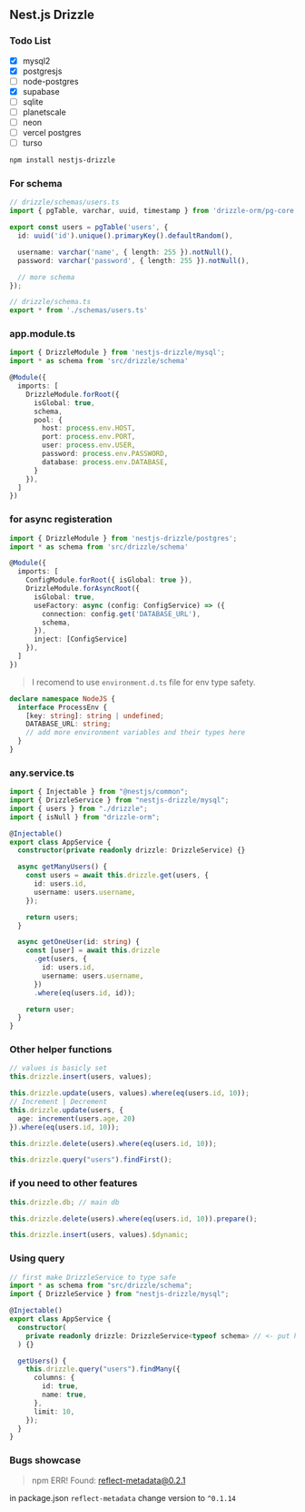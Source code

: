 ## Nest.js Drizzle

### Todo List

- [x] mysql2
- [x] postgresjs
- [ ] node-postgres
- [x] supabase
- [ ] sqlite
- [ ] planetscale
- [ ] neon
- [ ] vercel postgres
- [ ] turso

```bash
npm install nestjs-drizzle
```

### For schema
```ts
// drizzle/schemas/users.ts
import { pgTable, varchar, uuid, timestamp } from 'drizzle-orm/pg-core';

export const users = pgTable('users', {
  id: uuid('id').unique().primaryKey().defaultRandom(),

  username: varchar('name', { length: 255 }).notNull(),
  password: varchar('password', { length: 255 }).notNull(),

  // more schema
});

// drizzle/schema.ts
export * from './schemas/users.ts'
```

### app.module.ts

```ts
import { DrizzleModule } from 'nestjs-drizzle/mysql';
import * as schema from 'src/drizzle/schema'

@Module({
  imports: [
    DrizzleModule.forRoot({
      isGlobal: true,
      schema,
      pool: {
        host: process.env.HOST,
        port: process.env.PORT,
        user: process.env.USER,
        password: process.env.PASSWORD,
        database: process.env.DATABASE,
      }
    }),
  ]
})
```

### for async registeration

```ts
import { DrizzleModule } from 'nestjs-drizzle/postgres';
import * as schema from 'src/drizzle/schema'

@Module({
  imports: [
    ConfigModule.forRoot({ isGlobal: true }),
    DrizzleModule.forAsyncRoot({
      isGlobal: true,
      useFactory: async (config: ConfigService) => ({
        connection: config.get('DATABASE_URL'),
        schema,
      }),
      inject: [ConfigService]
    }),
  ]
})
```

> I recomend to use `environment.d.ts` file for env type safety.

```ts
declare namespace NodeJS {
  interface ProcessEnv {
    [key: string]: string | undefined;
    DATABASE_URL: string;
    // add more environment variables and their types here
  }
}
```

### any.service.ts

```ts
import { Injectable } from "@nestjs/common";
import { DrizzleService } from "nestjs-drizzle/mysql";
import { users } from "./drizzle";
import { isNull } from "drizzle-orm";

@Injectable()
export class AppService {
  constructor(private readonly drizzle: DrizzleService) {}

  async getManyUsers() {
    const users = await this.drizzle.get(users, {
      id: users.id,
      username: users.username,
    });

    return users;
  }

  async getOneUser(id: string) {
    const [user] = await this.drizzle
      .get(users, {
        id: users.id,
        username: users.username,
      })
      .where(eq(users.id, id));

    return user;
  }
}
```

### Other helper functions

```ts
// values is basicly set
this.drizzle.insert(users, values);

this.drizzle.update(users, values).where(eq(users.id, 10));
// Increment | Decrement
this.drizzle.update(users, {
  age: increment(users.age, 20)
}).where(eq(users.id, 10));

this.drizzle.delete(users).where(eq(users.id, 10));

this.drizzle.query("users").findFirst();
```

### if you need to other features

```ts
this.drizzle.db; // main db

this.drizzle.delete(users).where(eq(users.id, 10)).prepare();

this.drizzle.insert(users, values).$dynamic;
```

### Using query

```ts
// first make DrizzleService to type safe
import * as schema from "src/drizzle/schema";
import { DrizzleService } from "nestjs-drizzle/mysql";

@Injectable()
export class AppService {
  constructor(
    private readonly drizzle: DrizzleService<typeof schema> // <- put here <typeof schema>
  ) {}

  getUsers() {
    this.drizzle.query("users").findMany({
      columns: {
        id: true,
        name: true,
      },
      limit: 10,
    });
  }
}
```

### Bugs showcase

> npm ERR! Found: reflect-metadata@0.2.1

in package.json `reflect-metadata` change version to `^0.1.14`
